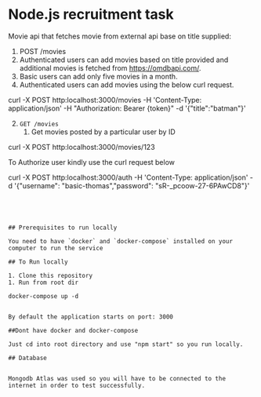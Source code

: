 # Node.js recruitment task

Movie api that fetches movie from external api base on title supplied:

1.  POST /movies
   1. Authenticated users can add movies based on title provided and additional movies is fetched from    https://omdbapi.com/.
   2. Basic users can add only five movies in a month.
   3. Authenticated users can add movies using the below curl request.



 curl -X POST http:localhost:3000/movies
   -H 'Content-Type: application/json'
   -H "Authorization: Bearer {token}"
   -d '{"title":"batman"}'


2. `GET /movies`
   1. Get movies posted by a particular user by ID
   
 curl -X POST http:localhost:3000/movies/123


To Authorize user kindly use the curl request below


curl -X POST http:localhost:3000/auth
   -H 'Content-Type: application/json'
   -d '{"username": "basic-thomas","password": "sR-_pcoow-27-6PAwCD8"}'

   ```




## Prerequisites to run locally

You need to have `docker` and `docker-compose` installed on your computer to run the service

## To Run locally

1. Clone this repository
1. Run from root dir

docker-compose up -d


By default the application starts on port: 3000

##Dont have docker and docker-compose

Just cd into root directory and use "npm start" so you run locally. 

## Database 


Mongodb Atlas was used so you will have to be connected to the internet in order to test successfully.


